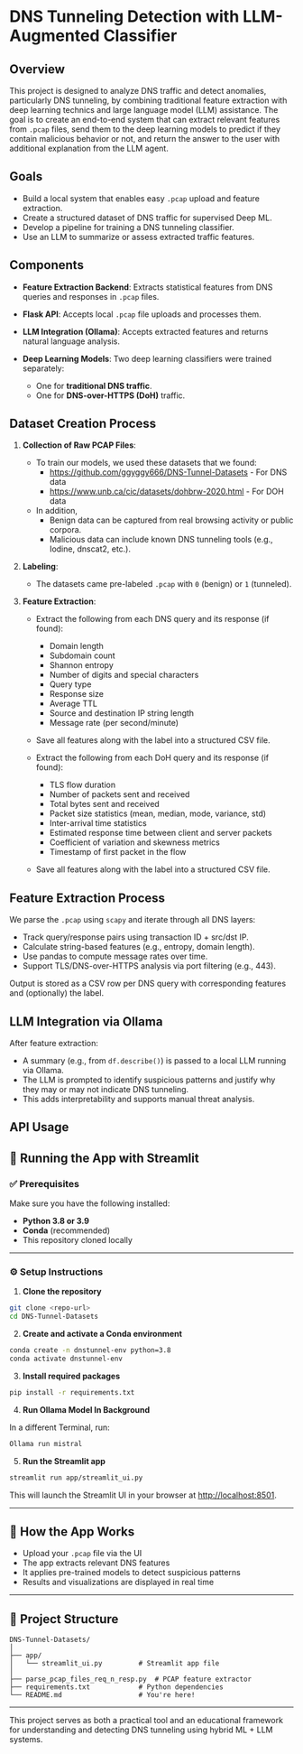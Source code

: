 # DNS Tunneling Detection with LLM-Augmented Classifier

## Overview

This project is designed to analyze DNS traffic and detect anomalies, particularly DNS tunneling, by combining traditional feature extraction with deep learning technics and large language model (LLM) assistance. The goal is to create an end-to-end system that can extract relevant features from `.pcap` files, send them to the deep learning models to predict if they contain malicious behavior or not, and return the answer to the user with additional explanation from the LLM agent. 

## Goals

* Build a local system that enables easy `.pcap` upload and feature extraction.
* Create a structured dataset of DNS traffic for supervised Deep ML.
* Develop a pipeline for training a DNS tunneling classifier.
* Use an LLM to summarize or assess extracted traffic features.

## Components

* **Feature Extraction Backend**: Extracts statistical features from DNS queries and responses in `.pcap` files.
* **Flask API**: Accepts local `.pcap` file uploads and processes them.
* **LLM Integration (Ollama)**: Accepts extracted features and returns natural language analysis.
* **Deep Learning Models**: Two deep learning classifiers were trained separately:

  * One for **traditional DNS traffic**.
  * One for **DNS-over-HTTPS (DoH)** traffic.

## Dataset Creation Process

1. **Collection of Raw PCAP Files**:

   * To train our models, we used these datasets that we found:
     * https://github.com/ggyggy666/DNS-Tunnel-Datasets - For DNS data
     * https://www.unb.ca/cic/datasets/dohbrw-2020.html - For DOH data
   * In addition,
     * Benign data can be captured from real browsing activity or public corpora.
     * Malicious data can include known DNS tunneling tools (e.g., Iodine, dnscat2, etc.).

2. **Labeling**:

   * The datasets came pre-labeled `.pcap` with `0` (benign) or `1` (tunneled).

3. **Feature Extraction**:

   * Extract the following from each DNS query and its response (if found):

     * Domain length
     * Subdomain count
     * Shannon entropy
     * Number of digits and special characters
     * Query type
     * Response size
     * Average TTL
     * Source and destination IP string length
     * Message rate (per second/minute)
   * Save all features along with the label into a structured CSV file.
  
   * Extract the following from each DoH query and its response (if found):
     * TLS flow duration
     * Number of packets sent and received
     * Total bytes sent and received
     * Packet size statistics (mean, median, mode, variance, std)
     * Inter-arrival time statistics
     * Estimated response time between client and server packets
     * Coefficient of variation and skewness metrics
     * Timestamp of first packet in the flow
   * Save all features along with the label into a structured CSV file.

## Feature Extraction Process

We parse the `.pcap` using `scapy` and iterate through all DNS layers:

* Track query/response pairs using transaction ID + src/dst IP.
* Calculate string-based features (e.g., entropy, domain length).
* Use pandas to compute message rates over time.
* Support TLS/DNS-over-HTTPS analysis via port filtering (e.g., 443).

Output is stored as a CSV row per DNS query with corresponding features and (optionally) the label.

## LLM Integration via Ollama

After feature extraction:

* A summary (e.g., from `df.describe()`) is passed to a local LLM running via Ollama.
* The LLM is prompted to identify suspicious patterns and justify why they may or may not indicate DNS tunneling.
* This adds interpretability and supports manual threat analysis.

## API Usage

## 🚀 Running the App with Streamlit

### ✅ Prerequisites

Make sure you have the following installed:

* **Python 3.8 or 3.9**
* **Conda** (recommended)
* This repository cloned locally
---

### ⚙️ Setup Instructions

1. **Clone the repository**

```bash
git clone <repo-url>
cd DNS-Tunnel-Datasets
```

2. **Create and activate a Conda environment**

```bash
conda create -n dnstunnel-env python=3.8
conda activate dnstunnel-env
```

3. **Install required packages**

```bash
pip install -r requirements.txt
```

4. **Run Ollama Model In Background**

In a different Terminal, run: 

```cmd
Ollama run mistral
```

5. **Run the Streamlit app**

```bash
streamlit run app/streamlit_ui.py
```

This will launch the Streamlit UI in your browser at [http://localhost:8501](http://localhost:8501).

---

## 🧠 How the App Works

* Upload your `.pcap` file via the UI
* The app extracts relevant DNS features
* It applies pre-trained models to detect suspicious patterns
* Results and visualizations are displayed in real time

---

## 📂 Project Structure

```
DNS-Tunnel-Datasets/
│
├── app/
│   └── streamlit_ui.py         # Streamlit app file
│
├── parse_pcap_files_req_n_resp.py  # PCAP feature extractor
├── requirements.txt            # Python dependencies
└── README.md                   # You're here!
```
---

This project serves as both a practical tool and an educational framework for understanding and detecting DNS tunneling using hybrid ML + LLM systems.

